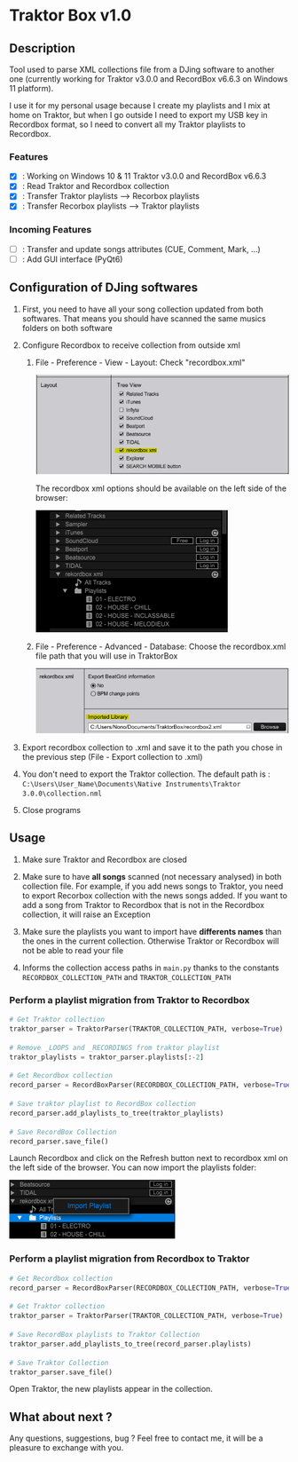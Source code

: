 # Traktor Box v1.0

## Description

Tool used to parse XML collections file from a DJing software to another one (currently working for Traktor v3.0.0 and RecordBox v6.6.3 on Windows 11 platform).

I use it for my personal usage because I create my playlists and I mix at home on Traktor, but when I go outside I need to export my USB key in Recordbox format, so I need to convert all my Traktor playlists to Recordbox.

### Features

- [x] : Working on Windows 10 & 11 Traktor v3.0.0 and RecordBox v6.6.3
- [x] : Read Traktor and Recordbox collection
- [x] : Transfer Traktor playlists --> Recorbox playlists
- [x] : Transfer Recorbox playlists --> Traktor playlists

### Incoming Features

- [ ] : Transfer and update songs attributes (CUE, Comment, Mark, ...)
- [ ] : Add GUI interface (PyQt6)

## Configuration of DJing softwares
1. First, you need to have all your song collection updated from both softwares. That means you should have scanned the same musics folders on both software

2. Configure Recordbox to receive collection from outside xml
   
   1. File - Preference - View - Layout: Check "recordbox.xml"
   
      ![recordbox_pref1](images/recordbox_pref1.png)

      The recordbox xml options should be available on the left side of the browser:

      ![recordbox_xml](images/recordbox_xml_layout.png)

   2. File - Preference - Advanced - Database: Choose the recordbox.xml file path that you will use in TraktorBox

      ![recordbox_pref2](images/recordbox_pref2.png)

3. Export recordbox collection to .xml and save it to the path you chose in the previous step (File - Export collection to .xml)
   
4. You don't need to export the Traktor collection. The default path is : `C:\Users\User_Name\Documents\Native Instruments\Traktor 3.0.0\collection.nml`
   
5. Close programs
   
## Usage

1. Make sure Traktor and Recordbox are closed
   
2. Make sure to have **all songs** scanned (not necessary analysed) in both collection file. For example, if you add news songs to Traktor, you need to export Recorbox collection with the news songs added. If you want to add a song from Traktor to Recordbox that is not in the Recordbox collection, it will raise an Exception
   
3. Make sure the playlists you want to import have **differents names** than the ones in the current collection. Otherwise Traktor or Recordbox will not be able to read your file
   
4. Informs the collection access paths in `main.py` thanks to the constants `RECORDBOX_COLLECTION_PATH` and `TRAKTOR_COLLECTION_PATH`

### Perform a playlist migration from Traktor to Recordbox

```python
# Get Traktor collection
traktor_parser = TraktorParser(TRAKTOR_COLLECTION_PATH, verbose=True)

# Remove _LOOPS and _RECORDINGS from traktor playlist
traktor_playlists = traktor_parser.playlists[:-2]

# Get Recordbox collection
record_parser = RecordBoxParser(RECORDBOX_COLLECTION_PATH, verbose=True)

# Save traktor playlist to RecordBox collection
record_parser.add_playlists_to_tree(traktor_playlists)

# Save RecordBox Collection
record_parser.save_file()
```
Launch Recordbox and click on the Refresh button next to recordbox xml on the left side of the browser. You can now import the playlists folder:

![recordbox_import](images/recordbox_import_playlist.png)

### Perform a playlist migration from Recordbox to Traktor

```python
# Get Recordbox collection
record_parser = RecordBoxParser(RECORDBOX_COLLECTION_PATH, verbose=True)

# Get Traktor collection
traktor_parser = TraktorParser(TRAKTOR_COLLECTION_PATH, verbose=True)

# Save RecordBox playlists to Traktor Collection
traktor_parser.add_playlists_to_tree(record_parser.playlists)

# Save Traktor Collection
traktor_parser.save_file()
```

Open Traktor, the new playlists appear in the collection.

## What about next ?

Any questions, suggestions, bug ? Feel free to contact me, it will be a pleasure to exchange with you.